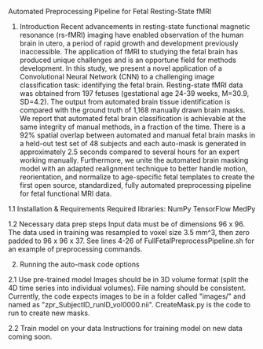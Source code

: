 Automated Preprocessing Pipeline for Fetal Resting-State fMRI

1. Introduction
Recent advancements in resting-state functional magnetic resonance (rs-fMRI) imaging have enabled observation of the human brain in utero, a period of rapid growth and development previously inaccessible. The application of fMRI to studying the fetal brain has produced unique challenges and is an opportune field for methods development. In this study, we present a novel application of a Convolutional Neural Network (CNN) to a challenging image classification task: identifying the fetal brain. Resting-state fMRI data was obtained from 197 fetuses (gestational age 24-39 weeks, M=30.9, SD=4.2). The output from automated brain tissue identification is compared with the ground truth of 1,168 manually drawn brain masks. We report that automated fetal brain classification is achievable at the same integrity of manual methods, in a fraction of the time. There is a 92% spatial overlap between automated and manual fetal brain masks in a held-out test set of 48 subjects and each auto-mask is generated in approximately 2.5 seconds compared to several hours for an expert working manually.  Furthermore, we unite the automated brain masking model with an adapted realignment technique to better handle motion, reorientation, and normalize to age-specific fetal templates to create the first open source, standardized, fully automated preprocessing pipeline for fetal functional MRI data.

1.1 Installation & Requirements
Required libraries:
NumPy
TensorFlow
MedPy

1.2 Necessary data prep steps
Input data must be of dimensions 96 x 96. The data used in training was resampled to voxel size 3.5 mm^3, then zero padded to 96 x 96 x 37. 
See lines 4-26 of FullFetalPreprocessPipeline.sh for an example of preprocessing commands.

2. Running the auto-mask code options

2.1 Use pre-trained model
Images should be in 3D volume format (split the 4D time series into individual volumes). File naming should be consistent. Currently, the code expects images to be in a folder called "images/" and named as "zpr_SubjectID_runID_vol0000.nii". 
CreateMask.py is the code to run to create new masks. 

2.2 Train model on your data
Instructions for training model on new data coming soon. 


